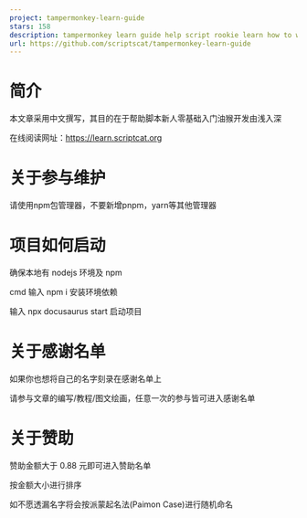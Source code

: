 ```yaml
---
project: tampermonkey-learn-guide
stars: 158
description: tampermonkey learn guide help script rookie learn how to write script 帮助脚本新人零基础入门油猴开发由浅入深
url: https://github.com/scriptscat/tampermonkey-learn-guide
---
```


简介
==

本文章采用中文撰写，其目的在于帮助脚本新人零基础入门油猴开发由浅入深

在线阅读网址：https://learn.scriptcat.org

关于参与维护
======

请使用npm包管理器，不要新增pnpm，yarn等其他管理器

项目如何启动
======

确保本地有 nodejs 环境及 npm

cmd 输入 npm i 安装环境依赖

输入 npx docusaurus start 启动项目

关于感谢名单
======

如果你也想将自己的名字刻录在感谢名单上

请参与文章的编写/教程/图文绘画，任意一次的参与皆可进入感谢名单

关于赞助
====

赞助金额大于 0.88 元即可进入赞助名单

按金额大小进行排序

如不愿透漏名字将会按派蒙起名法(Paimon Case)进行随机命名
